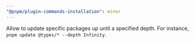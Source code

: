 ```yaml
---
"@pnpm/plugin-commands-installation": minor
---
```


Allow to update specific packages up until a specified depth. For instance, `pnpm update @types/* --depth Infinity`.
